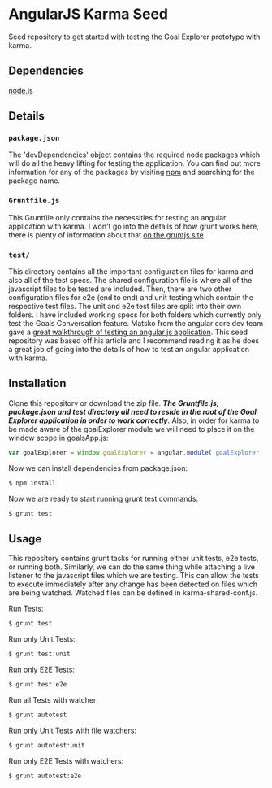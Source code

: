 # AngularJS Karma Seed #
Seed repository to get started with testing the Goal Explorer prototype with karma.

## Dependencies ##
[node.js](http://nodejs.org "node")

## Details ##
### `package.json`

The 'devDependencies' object contains the required node packages which will do all the heavy lifting for testing the application. You can find out more information for any of the packages by visiting [npm](https://www.npmjs.org "npm") and searching for the package name.

### `Gruntfile.js`

This Gruntfile only contains the necessities for testing an angular application with karma. I won't go into the details of how grunt works here, there is plenty of information about that [on the gruntjs site](http://gruntjs.com/getting-started "GruntJS")

### `test/`

This directory contains all the important configuration files for karma and also all of the test specs. The shared configuration file is where all of the javascript files to be tested are included. Then, there are two other configuration files for e2e (end to end) and unit testing which contain the respective test files. The unit and e2e test files are split into their own folders. I have included working specs for both folders which currently only test the Goals Conversation feature. Matsko from the angular core dev team gave a [great walkthrough of testing an angular js application](http://www.yearofmoo.com/2013/01/full-spectrum-testing-with-angularjs-and-karma.html "Full Spectrum Testing with AngularJS and Karma"). This seed repository was based off his article and I recommend reading it as he does a great job of going into the details of how to test an angular application with karma. 

## Installation ##
Clone this repository or download the zip file. **_The Gruntfile.js, package.json and test directory all need to reside in the root of the Goal Explorer application in order to work correctly_**. Also, in order for karma to be made aware of the goalExplorer module we will need to place it on the window scope in goalsApp.js:

```javascript
var goalExplorer = window.goalExplorer = angular.module('goalExplorer', ....);
```

Now we can install dependencies from package.json:

```bash
$ npm install
```
Now we are ready to start running grunt test commands:

```bash
$ grunt test
```

## Usage ##
This repository contains grunt tasks for running either unit tests, e2e tests, or running both. Similarly, we can do the same thing while attaching a live listener to the javascript files which we are testing. This can allow the tests to execute immediately after any change has been detected on files which are being watched. Watched files can be defined in karma-shared-conf.js.

Run Tests:
```bash
$ grunt test
```
Run only Unit Tests:
```bash
$ grunt test:unit
```
Run only E2E Tests:
```bash
$ grunt test:e2e
```
Run all Tests with watcher:
```bash
$ grunt autotest
```
Run only Unit Tests with file watchers:
```bash
$ grunt autotest:unit
```
Run only E2E Tests with watchers:
```bash
$ grunt autotest:e2e
```